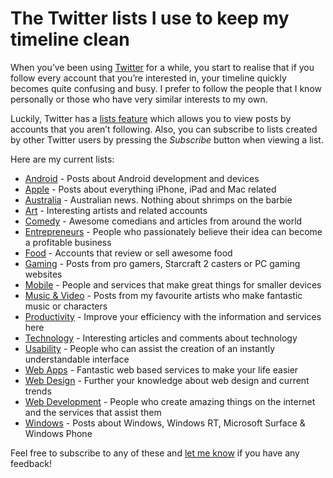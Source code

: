 # The Twitter lists I use to keep my timeline clean

When you’ve been using [Twitter](https://twitter.com/) for a while, you start to realise that if you follow every account that you’re interested in, your timeline quickly becomes quite confusing and busy. I prefer to follow the people that I know personally or those who have very similar interests to my own.

Luckily, Twitter has a [lists feature](https://support.twitter.com/entries/76460-how-to-use-twitter-lists) which allows you to view posts by accounts that you aren’t following. Also, you can subscribe to lists created by other Twitter users by pressing the <i>Subscribe</i> button when viewing a list.

Here are my current lists:

* [Android](https://twitter.com/brendanmurty/android) - Posts about Android development and devices
* [Apple](https://twitter.com/brendanmurty/apple) - Posts about everything iPhone, iPad and Mac related
* [Australia](https://twitter.com/brendanmurty/australia) - Australian news. Nothing about shrimps on the barbie
* [Art](https://twitter.com/brendanmurty/art) - Interesting artists and related accounts
* [Comedy](https://twitter.com/brendanmurty/comedy) - Awesome comedians and articles from around the world
* [Entrepreneurs](https://twitter.com/brendanmurty/entrepreneurs) - People who passionately believe their idea can become a profitable business
* [Food](https://twitter.com/brendanmurty/food) - Accounts that review or sell awesome food
* [Gaming](https://twitter.com/brendanmurty/gaming) - Posts from pro gamers, Starcraft 2 casters or PC gaming websites
* [Mobile](https://twitter.com/brendanmurty/mobile) - People and services that make great things for smaller devices
* [Music &amp; Video](https://twitter.com/brendanmurty/music-video) - Posts from my favourite artists who make fantastic music or characters
* [Productivity](https://twitter.com/brendanmurty/productivity) - Improve your efficiency with the information and services here
* [Technology](https://twitter.com/brendanmurty/technology) - Interesting articles and comments about technology
* [Usability](https://twitter.com/brendanmurty/usability) - People who can assist the creation of an instantly understandable interface
* [Web Apps](https://twitter.com/brendanmurty/web-apps) - Fantastic web based services to make your life easier
* [Web Design](https://twitter.com/brendanmurty/web-design) - Further your knowledge about web design and current trends
* [Web Development](https://twitter.com/brendanmurty/web-development) - People who create amazing things on the internet and the services that assist them
* [Windows](https://twitter.com/brendanmurty/windows) - Posts about Windows, Windows RT, Microsoft Surface &amp; Windows Phone

Feel free to subscribe to any of these and [let me know](https://twitter.com/brendanmurty) if you have any feedback!
